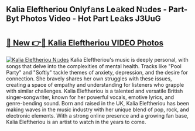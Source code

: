 ## Kalia Eleftheriou Onlyf𝚊ns Le𝚊ked N𝚞des - Part-Byt Photos Video - Hot Part Le𝚊ks J3UuG

# <h2><a href="http://ab97861.deff.icu/?id=Kalia+Eleftheriou">🔗 New 👉🔴 Kalia Eleftheriou VIDEO Photos</a></h2>

[![Kalia Eleftheriou N𝚞des](https://i.imgur.com/rIISA9y.gif)](http://ab97861.deff.icu/?id=Kalia+Eleftheriou)
Kalia Eleftheriou's music is deeply personal, with songs that delve into the complexities of mental health. Tracks like "Pool Party" and "Softly" tackle themes of anxiety, depression, and the desire for connection. She bravely shares her own struggles with these issues, creating a space of empathy and understanding for listeners who grapple with similar challenges. Kalia Eleftheriou is a talented and versatile British singer-songwriter, known for her powerful vocals, emotive lyrics, and genre-bending sound. Born and raised in the UK, Kalia Eleftheriou has been making waves in the music industry with her unique blend of pop, rock, and electronic elements. With a strong online presence and a growing fan base, Kalia Eleftheriou is an artist to watch in the years to come.
